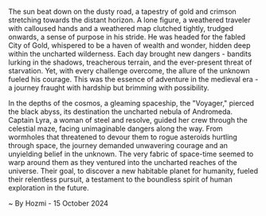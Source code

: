 
The sun beat down on the dusty road, a tapestry of gold and crimson stretching towards the distant horizon.  A lone figure, a weathered traveler with calloused hands and a weathered map clutched tightly, trudged onwards, a sense of purpose in his stride. He was headed for the fabled City of Gold, whispered to be a haven of wealth and wonder, hidden deep within the uncharted wilderness. Each day brought new dangers - bandits lurking in the shadows, treacherous terrain, and the ever-present threat of starvation. Yet, with every challenge overcome, the allure of the unknown fueled his courage. This was the essence of adventure in the medieval era - a journey fraught with hardship but brimming with possibility.

In the depths of the cosmos, a gleaming spaceship, the "Voyager," pierced the black abyss, its destination the uncharted nebula of Andromeda. Captain Lyra, a woman of steel and resolve, guided her crew through the celestial maze, facing unimaginable dangers along the way.  From wormholes that threatened to devour them to rogue asteroids hurtling through space, the journey demanded unwavering courage and an unyielding belief in the unknown. The very fabric of space-time seemed to warp around them as they ventured into the uncharted reaches of the universe. Their goal, to discover a new habitable planet for humanity, fueled their relentless pursuit, a testament to the boundless spirit of human exploration in the future. 

~ By Hozmi - 15 October 2024
